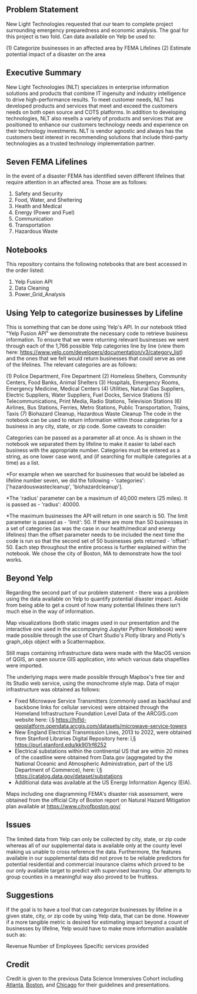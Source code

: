 ## Problem Statement
New Light Technologies requested that our team to complete project surrounding emergency preparedness and economic analysis. The goal for this project is two fold. Can data available on Yelp be used to:

(1) Categorize businesses in an affected area by FEMA Lifelines
(2) Estimate potential impact of a disaster on the area


## Executive Summary
New Light Technologies (NLT) specializes in enterprise information solutions and products that combine IT ingenuity and industry intelligence to drive high-performance results. To meet customer needs, NLT has developed products and services that meet and exceed the customers needs on both open source and COTS platforms. In addition to developing technologies, NLT also resells a variety of products and services that are positioned to enhance our customers technology needs and experience on their technology investments. NLT is vendor agnostic and always has the customers best interest in recommending solutions that include third-party technologies as a trusted technology implementation partner.


## Seven FEMA Lifelines
In the event of a disaster FEMA has identified seven different lifelines that require attention in an affected area. Those are as follows:

1. Safety and Security
2. Food, Water, and Sheltering
3. Health and Medical
4. Energy (Power and Fuel)
5. Communication
6. Transportation
7. Hazardous Waste

## Notebooks
This repository contains the following notebooks that are best accessed in the order listed:

1. Yelp Fusion API
2. Data Cleaning
3. Power_Grid_Analysis


## Using Yelp to categorize businesses by Lifeline
This is something that can be done using Yelp's API. In our notebook titled "Yelp Fusion API" we demonstrate the necessary code to retrieve business information. To ensure that we were returning relevant businesses we went through each of the 1,766 possible Yelp categories line by line (view them here: https://www.yelp.com/developers/documentation/v3/category_list) and the ones that we felt would return businesses that could serve as one of the lifelines. The relevant categories are as follows:

(1) Police Department, Fire Department
(2) Homeless Shelters, Community Centers, Food Banks, Animal Shelters
(3) Hospitals, Emergency Rooms, Emergency Medicine, Medical Centers
(4) Utilities, Natural Gas Suppliers, Electric Suppliers, Water Suppliers, Fuel Docks, Service Stations
(5) Telecommunications, Print Media, Radio Stations, Television Stations
(6) Airlines, Bus Stations, Ferries, Metro Stations, Public Transportation, Trains, Taxis
(7) Biohazard Cleanup, Hazardous Waste Cleanup
The code in the notebook can be used to return information within those categories for a business in any city, state, or zip code. Some caveats to consider:

Categories can be passed as a parameter all at once. As is shown in the notebook we separated them by lifeline to make it easier to label each business with the appropriate number.
Categories must be entered as a string, as one lower case word, and (if searching for multiple categories at a time) as a list.

*For example when we searched for businesses that would be labeled as lifeline number seven, we did the following - 'categories': ['hazardouswastecleanup', 'biohazardcleanup'].

*The 'radius' parameter can be a maximum of 40,000 meters (25 miles). It is passed as - 'radius': 40000.

*The maximum businesses the API will return in one search is 50. The limit parameter is passed as - 'limit': 50. If there are more than 50 businesses in a set of categories (as was the case in our health/medical and energy lifelines) than the offset parameter needs to be included the next time the code is run so that the second set of 50 businesses gets returned - 'offset': 50. Each step throughout the entire process is further explained within the notebook. We chose the city of Boston, MA to demonstrate how the tool works.

## Beyond Yelp
Regarding the second part of our problem statement - there was a problem using the data available on Yelp to quantify potential disaster impact. Aside from being able to get a count of how many potential lifelines there isn't much else in the way of information.

Map visualizations (both static images used in our presentation and the interactive one used in the accompanying Jupyter Python Notebook) were made possible through the use of Chart Studio's Plotly library and Plotly's graph_objs object with a Scattermapbox.


Still maps containing infrastructure data were made with the MacOS version of QGIS, an open source GIS application, into which various data shapefiles were imported.

The underlying maps were made possible through Mapbox's free tier and its Studio web service, using the monochrome style map.
Data of major infrastructure was obtained as follows:
-   Fixed Microwave Service Transmitters (commonly used as backhaul and backbone links for cellular services) were obtained through the Homeland Infrastructure Foundation Level Data of the ARCGIS.com website here:
ï‚§	https://hifld-geoplatform.opendata.arcgis.com/datasets/microwave-service-towers
-	New England Electrical Transmission Lines, 2013 to 2022, were obtained from Stanford Libraries Digital Repository here:
ï‚§	https://purl.stanford.edu/kk901rf6252
-	Electrical substations within the continental US that are within 20 mines of the coastline were obtained from Data.gov (aggregated by the National Oceanic and Atmospheric Administration, part of the US Department of Commerce), here:
ï‚§	https://catalog.data.gov/dataset/substations
- Additional data was available at the US Energy Information Agency (EIA).

Maps including one diagramming FEMA's disaster risk assessment, were obtained  from the official City of Boston report on Natural Hazard Mitigation plan available at  https://www.cityofboston.gov/

## Issues
The limited data from Yelp can only be collected by city, state, or zip code whereas all of our supplemental data is available only at the county level making us unable to cross reference the data. Furthermore, the features available in our supplemental data did not prove to be reliable predictors for potential residential and commercial insurance claims which proved to be our only available target to predict with supervised learning. Our attempts to group counties in a meaningful way also proved to be fruitless.

## Suggestions
If the goal is to have a tool that can categorize businesses by lifeline in a given state, city, or zip code by using Yelp data, that can be done. However if a more tangible metric is desired for estimating impact beyond a count of businesses by lifeline, Yelp would have to make more information available such as:

Revenue
Number of Employees
Specific services provided

## Credit
Credit is given to the previous Data Science Immersives Cohort including [Atlanta](https://github.com/awharmon/FEMA-Lifelines-Categorization-for-Disaster-Response), [Boston](https://github.com/micahluedtke/FEMA_lifelines), and [Chicago](https://github.com/jwasham12/Client-Project) for their guidelines and presentations.
